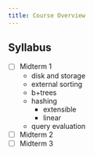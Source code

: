 ```yaml
---
title: Course Overview
---
```


## Syllabus

- [ ] Midterm 1
    - disk and storage
    - external sorting
    - b+trees
    - hashing
      - extensible
      - linear
    - query evaluation
- [ ] Midterm 2
- [ ] Midterm 3
